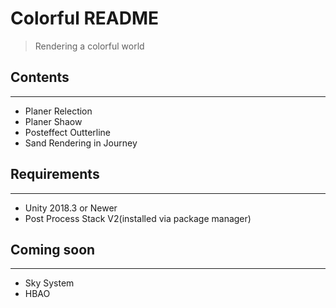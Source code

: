 # Colorful README
> Rendering a colorful world

## Contents

--------

- Planer Relection
- Planer Shaow
- Posteffect Outterline
- Sand Rendering in Journey

## Requirements

--------

- Unity 2018.3 or Newer
- Post Process Stack V2(installed via package manager)

## Coming soon

--------

- Sky System
- HBAO
